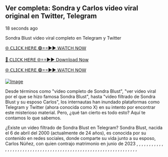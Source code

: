 ## Ver completa: Sondra y Carlos video viral original en Twitter, Telegram

18 seconds ago

Sondra Blust video viral completo en Telegram y Twitter

[🌐 𝖢𝖫𝖨𝖢𝖪 𝖧𝖤𝖱𝖤 🟢==►► 𝖶𝖠𝖳𝖢𝖧 𝖭𝖮𝖶](https://3-tanei-pinik.blogspot.com/2025/02/viral-video.html)

[🔴 𝖢𝖫𝖨𝖢𝖪 𝖧𝖤𝖱𝖤 🌐==►► 𝖣𝗈𝗐𝗇𝗅𝗈𝖺𝖽 𝖭𝗈𝗐](https://3-tanei-pinik.blogspot.com/2025/02/viral-video.html)

[🌐 𝖢𝖫𝖨𝖢𝖪 𝖧𝖤𝖱𝖤 🟢==►► 𝖶𝖠𝖳𝖢𝖧 𝖭𝖮𝖶](https://3-tanei-pinik.blogspot.com/2025/02/viral-video.html)

[![Image](https://github.com/user-attachments/assets/ff3b7bd4-415c-4ca3-a6c8-b1f096193c29)](https://3-tanei-pinik.blogspot.com/2025/02/viral-video.html)

Desde términos como "video completo de Sondra Blust", "ver video viral por el que se hizo famosa Sondra Blust", hasta "video filtrado de Sondra Blust y su esposo Carlos", los internautas han inundado plataformas como Telegram y Twitter (ahora conocida como X) en su intento por encontrar este misterioso material. Pero, ¿qué tan cierto es todo esto? Aquí te contamos lo que sabemos.

¿Existe un video filtrado de Sondra Blust en Telegram? Sondra Blust, nacida el 6 de abril del 2000 (actualmente de 24 años), es conocida por su contenido en redes sociales, donde comparte su vida junto a su esposo, Carlos Núñez, con quien contrajo matrimonio en junio de 2023
,
,
,
,
,
,
,
,
,
,
,
,
,
,
,
,
,
,
,
,
,
,
,
,
,
,
,
,
,
,
,
,
,
,
,
,
,
,
,
,
,
,
,
,
,
,
,
,
,
,
,
,
,
,
,
,
,
,
,
,
,
,
,
,
